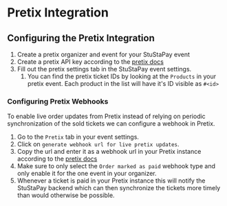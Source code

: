 # Pretix Integration

## Configuring the Pretix Integration

1. Create a pretix organizer and event for your StuStaPay event
2. Create a pretix API key according to the [pretix docs](https://docs.pretix.eu/dev/api/tokenauth.html#obtaining-an-api-token)
3. Fill out the pretix settings tab in the StuStaPay event settings.
   1. You can find the pretix ticket IDs by looking at the `Products` in your pretix event. Each product in the list will have it's ID visible as `#<id>`

### Configuring Pretix Webhooks

To enable live order updates from Pretix instead of relying on periodic synchronization of the sold tickets we can configure a webhook in Pretix.

1. Go to the `Pretix` tab in your event settings.
2. Click on `generate webhook url for live pretix updates`.
3. Copy the url and enter it as a webhook url in your Pretix instance according to the [pretix docs](https://docs.pretix.eu/dev/api/webhooks.html)
4. Make sure to only select the `Order marked as paid` webhook type and only enable it for the one event in your organizer.
5. Whenever a ticket is paid in your Pretix instance this will notify the StuStaPay backend which can then synchronize the tickets more timely than would otherwise be possible.
